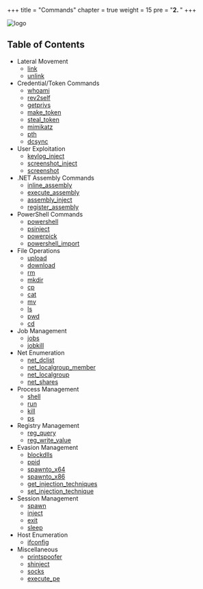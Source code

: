 +++
title = "Commands"
chapter = true
weight = 15
pre = "<b>2. </b>"
+++

![logo](/agents/apollo/ApolloLandscape.svg?width=600px)

## Table of Contents

- Lateral Movement
    * [link](/agents/apollo/commands/link/)
    * [unlink](/agents/apollo/commands/unlink/)
- Credential/Token Commands
    * [whoami](/agents/apollo/commands/whoami/)
    * [rev2self](/agents/apollo/commands/rev2self/)
    * [getprivs](/agents/apollo/commands/getprivs/)
    * [make_token](/agents/apollo/commands/make_token/)
    * [steal_token](/agents/apollo/commands/steal_token/)
    * [mimikatz](/agents/apollo/commands/mimikatz/)
    * [pth](/agents/apollo/commands/pth/)
    * [dcsync](/agents/apollo/commands/dcsync/)
- User Exploitation
    * [keylog_inject](/agents/apollo/commands/keylog_inject/)
    * [screenshot_inject](/agents/apollo/commands/screenshot_inject/)
    * [screenshot](/agents/apollo/commands/screenshot/)
- .NET Assembly Commands
    * [inline_assembly](/agents/apollo/commands/inline_assembly/)
    * [execute_assembly](/agents/apollo/commands/execute_assembly/)
    * [assembly_inject](/agents/apollo/commands/assembly_inject/)
    * [register_assembly](/agents/apollo/commands/register_assembly/)
- PowerShell Commands
    * [powershell](/agents/apollo/commands/powershell/)
    * [psinject](/agents/apollo/commands/psinject/)
    * [powerpick](/agents/apollo/commands/powerpick/)
    * [powershell_import](/agents/apollo/commands/powershell_import/)
- File Operations
    * [upload](/agents/apollo/commands/upload/)
    * [download](/agents/apollo/commands/download/)
    * [rm](/agents/apollo/commands/rm/)
    * [mkdir](/agents/apollo/commands/mkdir/)
    * [cp](/agents/apollo/commands/cp/)
    * [cat](/agents/apollo/commands/cat/)
    * [mv](/agents/apollo/commands/mv/)
    * [ls](/agents/apollo/commands/ls/)
    * [pwd](/agents/apollo/commands/pwd/)
    * [cd](/agents/apollo/commands/cd/)
- Job Management
    * [jobs](/agents/apollo/commands/jobs/)
    * [jobkill](/agents/apollo/commands/jobkill/)
- Net Enumeration
    * [net_dclist](/agents/apollo/commands/net_dclist/)
    * [net_localgroup_member](/agents/apollo/commands/net_localgroup_member/)
    * [net_localgroup](/agents/apollo/commands/net_localgroup/)
    * [net_shares](/agents/apollo/commands/net_shares/)
- Process Management
    * [shell](/agents/apollo/commands/shell/)
    * [run](/agents/apollo/commands/run/)
    * [kill](/agents/apollo/commands/kill/)
    * [ps](/agents/apollo/commands/ps/)
- Registry Management
    * [reg_query](/agents/apollo/commands/reg_query/)
    * [reg_write_value](/agents/apollo/commands/reg_write_value/)
- Evasion Management
    * [blockdlls](/agents/apollo/commands/blockdlls)
    * [ppid](/agents/apollo/commands/ppid)
    * [spawnto_x64](/agents/apollo/commands/spawnto_x64/)
    * [spawnto_x86](/agents/apollo/commands/spawnto_x86/)
    * [get_injection_techniques](/agents/apollo/commands/get_injection_techniques/)
    * [set_injection_technique](/agents/apollo/commands/set_injection_technique/)
- Session Management
    * [spawn](/agents/apollo/commands/spawn/)
    * [inject](/agents/apollo/commands/inject/)
    * [exit](/agents/apollo/commands/exit/)
    * [sleep](/agents/apollo/commands/sleep/)
- Host Enumeration 
    * [ifconfig](/agents/apollo/commands/ifconfig)
- Miscellaneous
    * [printspoofer](/agents/apollo/commands/printspoofer/)
    * [shinject](/agents/apollo/commands/shinject/)
    * [socks](/agents/apollo/commands/socks/)
    * [execute_pe](/agents/apollo/commands/execute_pe/)
